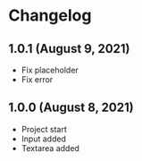 # Changelog

## 1.0.1 (August 9, 2021)
- Fix placeholder
- Fix error

## 1.0.0 (August 8, 2021)
- Project start
- Input added
- Textarea added
